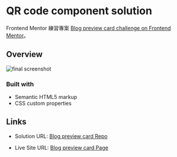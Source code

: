 # QR code component solution

Frontend Mentor 練習專案
[Blog preview card challenge on Frontend Mentor](https://www.frontendmentor.io/challenges/blog-preview-card-ckPaj01IcS)。

## Overview

![final screenshot](/active-states.png)

### Built with

- Semantic HTML5 markup
- CSS custom properties

## Links

- Solution URL: [Blog preview card Repo](https://github.com/Ana000701/blog-preview-card.git)

- Live Site URL: [Blog preview card Page](https://ana000701.github.io/blog-preview-card/)
